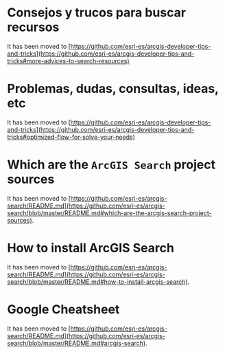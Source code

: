 # Consejos y trucos para buscar recursos
It has been moved to [https://github.com/esri-es/arcgis-developer-tips-and-tricks](https://github.com/esri-es/arcgis-developer-tips-and-tricks#more-advices-to-search-resources)

# Problemas, dudas, consultas, ideas, etc
It has been moved to [https://github.com/esri-es/arcgis-developer-tips-and-tricks](https://github.com/esri-es/arcgis-developer-tips-and-tricks#optimized-flow-for-solve-your-needs)

# Which are the `ArcGIS Search` project sources
It has been moved to [https://github.com/esri-es/arcgis-search/README.md](https://github.com/esri-es/arcgis-search/blob/master/README.md#which-are-the-arcgis-search-project-sources).
  
# How to install ArcGIS Search

It has been moved to [https://github.com/esri-es/arcgis-search/README.md](https://github.com/esri-es/arcgis-search/blob/master/README.md#how-to-install-arcgis-search).

# Google Cheatsheet

It has been moved to [https://github.com/esri-es/arcgis-search/README.md](https://github.com/esri-es/arcgis-search/blob/master/README.md#arcgis-search).
